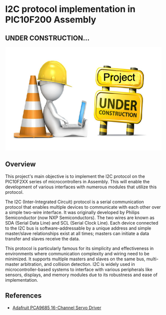 # I2C protocol implementation in PIC10F200 Assembly

## UNDER CONSTRUCTION... 

![UNDER CONSTRUCTION...](../../images/under_construction.png)

## Overview

This project's main objective is to implement the I2C protocol on the PIC10F2XX series of microcontrollers in Assembly. This will enable the development of various interfaces with numerous modules that utilize this protocol.


The I2C (Inter-Integrated Circuit) protocol is a serial communication protocol that enables multiple devices to communicate with each other over a simple two-wire interface. It was originally developed by Philips Semiconductor (now NXP Semiconductors). The two wires are known as SDA (Serial Data Line) and SCL (Serial Clock Line). Each device connected to the I2C bus is software-addressable by a unique address and simple master/slave relationships exist at all times; masters can initiate a data transfer and slaves receive the data.

This protocol is particularly famous for its simplicity and effectiveness in environments where communication complexity and wiring need to be minimized. It supports multiple masters and slaves on the same bus, multi-master arbitration, and collision detection. I2C is widely used in microcontroller-based systems to interface with various peripherals like sensors, displays, and memory modules due to its robustness and ease of implementation.




## References 


* [Adafruit PCA9685 16-Channel Servo Driver](https://learn.adafruit.com/16-channel-pwm-servo-driver?view=all)
